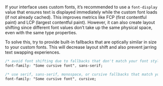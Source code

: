 If your interface uses custom fonts, it’s recommended to use a `font-display` value that ensures text is displayed immediately while the custom font loads (if not already cached). This improves metrics like FCP (first contentful paint) and LCP (largest contentful paint). However, it can also create layout shifting since different font values don’t take up the same physical space, even with the same type properties.

To solve this, try to provide built-in fallbacks that are optically similar in size to your custom fonts. This will decrease layout shift and also prevent jarring text swapping experiences.

```css
/* avoid font shifting due to fallbacks that don't match your font styles */
font-family: "Some cursive font", sans-serif;

/* use serif, sans-serif, monospace, or cursive fallbacks that match your font’s style */
font-family: "Some cursive font", cursive;
```